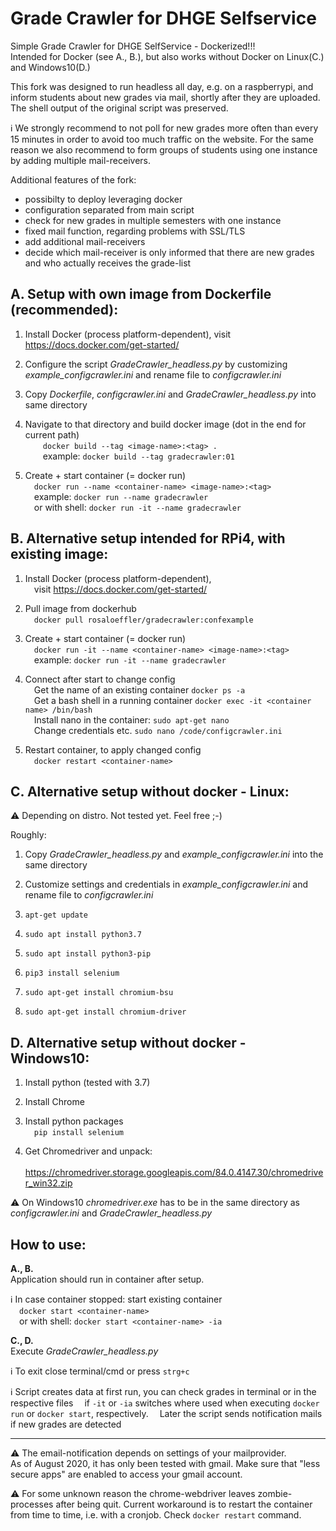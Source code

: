 # Grade Crawler for DHGE Selfservice 

Simple Grade Crawler for DHGE SelfService - Dockerized!!!\
Intended for Docker (see A., B.), but also works without Docker on Linux(C.) and Windows10(D.)

This fork was designed to run headless all day, e.g. on a raspberrypi, and inform students about new 
grades via mail, shortly after they are uploaded. The shell output of the original script was preserved.

:information_source: We strongly recommend to not poll for new grades
more often than every 15 minutes in order to avoid too much traffic 
on the website. For the same reason we also recommend to form groups
of students using one instance by adding multiple mail-receivers.

Additional features of the fork:  
* possibilty to deploy leveraging docker
* configuration separated from main script
* check for new grades in multiple semesters with one instance
* fixed mail function, regarding problems with SSL/TLS
* add additional mail-receivers
* decide which mail-receiver is only informed that there are new grades and who actually receives the grade-list

## A. Setup with own image from Dockerfile (recommended):
1. Install Docker (process platform-dependent), visit https://docs.docker.com/get-started/

2. Configure the script *GradeCrawler_headless.py* by customizing *example_configcrawler.ini* and rename file to *configcrawler.ini*

3. Copy *Dockerfile*, *configcrawler.ini* and *GradeCrawler_headless.py* into same directory

4. Navigate to that directory and build docker image (dot in the end for current path)\
&emsp;&emsp;`docker build --tag <image-name>:<tag> .`\
&emsp;&emsp;example: `docker build --tag gradecrawler:01`

5. Create + start container (= docker run)\
&emsp;`docker run --name <container-name> <image-name>:<tag>`\
&emsp;example:       `docker run --name gradecrawler`\
&emsp;or with shell: `docker run -it --name gradecrawler` 
    
## B. Alternative setup intended for RPi4, with existing image:
1. Install Docker (process platform-dependent),\
&emsp;visit https://docs.docker.com/get-started/

2. Pull image from dockerhub\
&emsp;`docker pull rosaloeffler/gradecrawler:confexample`
    
3. Create + start container (= docker run)\
&emsp;`docker run -it --name <container-name> <image-name>:<tag>`\
&emsp;example: `docker run -it --name gradecrawler` 

4. Connect after start to change config\
&emsp;Get the name of an existing container `docker ps -a`\
&emsp;Get a bash shell in a running container `docker exec -it <container name> /bin/bash`\
&emsp;Install nano in the container: `sudo apt-get nano`\
&emsp;Change credentials etc. `sudo nano /code/configcrawler.ini`

5. Restart container, to apply changed config\
&emsp;`docker restart <container-name>`

## C. Alternative setup without docker - Linux:
:warning: Depending on distro. Not tested yet. Feel free ;-)

Roughly:
1. Copy *GradeCrawler_headless.py* and *example_configcrawler.ini* into the same directory

2. Customize settings and credentials in *example_configcrawler.ini* and rename file to *configcrawler.ini*

3. `apt-get update`

4. `sudo apt install python3.7`

5. `sudo apt install python3-pip`

6. `pip3 install selenium`

7. `sudo apt-get install chromium-bsu`

8. `sudo apt-get install chromium-driver`

## D. Alternative setup without docker - Windows10:
1. Install python (tested with 3.7)

2. Install Chrome

3. Install python packages\
&emsp;`pip install selenium`

4. Get Chromedriver and unpack:\
&emsp;https://chromedriver.storage.googleapis.com/84.0.4147.30/chromedriver_win32.zip

:warning: On Windows10 *chromedriver.exe* has to be in the same directory as *configcrawler.ini* and *GradeCrawler_headless.py*

## How to use:
**A., B.**\
Application should run in container after setup.

:information_source: In case container stopped: start existing container\
&emsp;`docker start <container-name>`\
&emsp;or with shell: `docker start <container-name> -ia`

**C., D.**\
Execute *GradeCrawler_headless.py*
           
:information_source: To exit close terminal/cmd or press `strg+c`

:information_source: Script creates data at first run, you can check grades in terminal or in the respective files
&emsp;if `-it` or `-ia` switches where used when executing `docker run` or `docker start`, respectively.
&emsp;Later the script sends notification mails if new grades are detected

___

:warning: The email-notification depends on settings of your mailprovider.\
As of August 2020, it has only been tested with gmail. Make sure that "less secure apps" are enabled
to access your gmail account.

:warning: For some unknown reason the chrome-webdriver leaves zombie-processes after being quit. 
Current workaround is to restart the container from time to time, i.e. with a cronjob. 
Check `docker restart` command.
